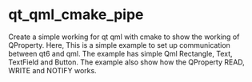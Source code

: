 # qt_qml_cmake_pipe
Create a simple working for qt qml with cmake to show the working of QProperty.
Here,
This is a simple example to set up communication between qt6 and qml.
The example has simple Qml Rectangle, Text, TextField and Button.
The example also show how the QProperty READ, WRITE and NOTIFY works.
